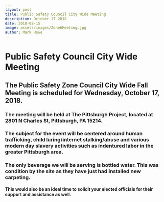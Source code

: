 ```yaml
---
layout: post
title: Public Safety Council City Wide Meeting
description: October 17 2018
date: 2018-08-15
image: assets/images/Zone6Meeting.jpg
author: Mark Howe
---
```


# Public Safety Council City Wide Meeting
## The Public Safety Zone Council City Wide Fall Meeting is scheduled for Wednesday, October 17, 2018.

### The meeting will be held at The Pittsburgh Project, located at 2801 N Charles St, Pittsburgh, PA 15214.

### The subject for the event will be centered around human trafficking, child luring/internet stalking/abuse and various modern day slavery activities such as indentured labor in the greater Pittsburgh area.

### The only beverage we will be serving is bottled water. This was condition by the site as they have just had installed new carpeting.

#### This would also be an ideal time to solicit your elected officials for their support and assistance as well.

